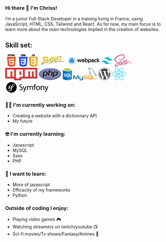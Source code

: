 ### Hi there 👋 I'm Chriss!

I’m a junior Full-Stack Developer in a training living in France, using JavaScript, HTML, CSS, Tailwind and React. As for now, my main focus is to learn more about the main technologies implied in the creation of websites.

## Skill set:

<p align="left">
<img src="https://raw.githubusercontent.com/ChrissDir/ChrissDir/master/assets/HTML5_logo.svg" height="40" width="auto">
<img src="https://raw.githubusercontent.com/ChrissDir/ChrissDir/master/assets/CSS3_logo.svg" height="40" width="auto">
<img src="https://raw.githubusercontent.com/ChrissDir/ChrissDir/master/assets/Javascript_logo.svg" height="40" width="auto">
<img src="https://raw.githubusercontent.com/ChrissDir/ChrissDir/master/assets/Babel_logo.svg" height="40" width="auto">
<img src="https://raw.githubusercontent.com/ChrissDir/ChrissDir/master/assets/Webpack_logo.svg" height="40" width="auto">
<img src="https://raw.githubusercontent.com/ChrissDir/ChrissDir/master/assets/Tailwind_logo.svg" height="40" width="auto">
<img src="https://raw.githubusercontent.com/ChrissDir/ChrissDir/master/assets/Sass_logo.svg" height="40" width="auto">
<img src="https://raw.githubusercontent.com/ChrissDir/ChrissDir/master/assets/Npm_logo.svg" height="40" width="auto">
<img src="https://raw.githubusercontent.com/ChrissDir/ChrissDir/master/assets/PHP_logo.svg" height="40" width="auto">
<img src="https://raw.githubusercontent.com/ChrissDir/ChrissDir/master/assets/Sql_logo.svg" height="40" width="auto">
<img src="https://raw.githubusercontent.com/ChrissDir/ChrissDir/master/assets/MySQL_logo.svg" height="40" width="auto">
<img src="https://raw.githubusercontent.com/ChrissDir/ChrissDir/master/assets/Wordpress_logo.svg" height="40" width="auto">
<img src="https://raw.githubusercontent.com/ChrissDir/ChrissDir/master/assets/React_logo.svg" height="40" width="auto">
<img src="https://raw.githubusercontent.com/ChrissDir/ChrissDir/master/assets/Symfony_logo.svg" height="40" width="auto">  
</p>

### :technologist: I'm currently working on:

- Creating a website with a dictionnary API 
- My future

### :nerd_face: I'm currently learning:

- Javascript
- MySQL
- Sass
- PHP

### :thinking: I want to learn:

- More of javascript
- Efficacity of my frameworks
- Python

### Outside of coding I enjoy:

- Playing video games :video_game:
- Watching streamers on twitch/youtube :tv:
- Sci-fi movies/Tv shows/Fantasy/Animes :vulcan_salute:
